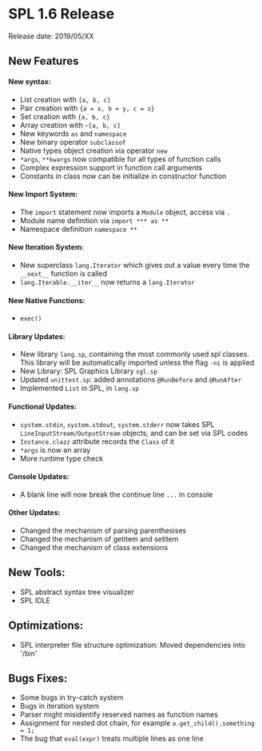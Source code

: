 # SPL 1.6 Release

Release date: 2019/05/XX

## New Features

#### New syntax:
* List creation with `[a, b, c]`
* Pair creation with `{a = x, b = y, c = z}`
* Set creation with `{a, b, c}`
* Array creation with `~[a, b, c]`
* New keywords `as` and `namespace`
* New binary operator `subclassof`
* Native types object creation via operator `new`
* `*args`, `**kwargs` now compatible for all types of function calls
* Complex expression support in function call arguments
* Constants in class now can be initialize in constructor function

#### New Import System:
* The `import` statement now imports a `Module` object, access via `.`
* Module name definition via `import *** as **`
* Namespace definition `namespace **`

#### New Iteration System:
* New superclass `lang.Iterator` which gives out a value every time the
`__next__` function is called
* `lang.Iterable.__iter__` now returns a `lang.Iterator`

#### New Native Functions:
* `exec()`

#### Library Updates:
* New library `lang.sp`, containing the most commonly used spl classes.
This library will be automatically imported unless the flag `-ni` is 
applied
* New Library: SPL Graphics Library `sgl.sp`
* Updated `unittest.sp`: added annotations `@RunBefore` and `@RunAfter`
* Implemented `List` in SPL, in `lang.sp`

#### Functional Updates:
* `system.stdin`, `system.stdout`, `system.stderr` now takes SPL 
`LineInputStream/OutputStream` objects, and can be set via SPL codes
* `Instance.clazz` attribute records the `Class` of it
* `*args` is now an array
* More runtime type check

#### Console Updates:
* A blank line will now break the continue line `...` in console

#### Other Updates:
* Changed the mechanism of parsing parenthesises
* Changed the mechanism of getitem and setitem
* Changed the mechanism of class extensions

## New Tools:
* SPL abstract syntax tree visualizer
* SPL IDLE

## Optimizations:
* SPL interpreter file structure optimization: Moved dependencies
into '/bin'

## Bugs Fixes:
* Some bugs in try-catch system
* Bugs in iteration system
* Parser might misidentify reserved names as function names
* Assignment for nested dot chain, for example 
`a.get_child().something = 1;`
* The bug that `eval(expr)` treats multiple lines as one line

